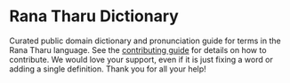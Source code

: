 
# Rana Tharu Dictionary

Curated public domain dictionary and pronunciation guide for terms in the Rana Tharu language. See the [contributing guide](https://github.com/drumworkteam/term/blob/make/.github/contributing.md) for details on how to contribute. We would love your support, even if it is just fixing a word or adding a single definition. Thank you for all your help!